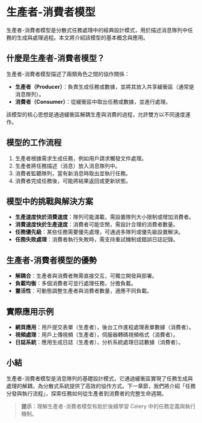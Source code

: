 # 生產者-消費者模型

生產者-消費者模型是分散式任務處理中的經典設計模式，用於描述消息隊列中任務的生成與處理過程。本文將介紹該模型的基本概念與應用。

## 什麼是生產者-消費者模型？

生產者-消費者模型描述了兩類角色之間的協作關係：
- **生產者（Producer）**：負責生成任務或數據，並將其放入共享緩衝區（通常是消息隊列）。
- **消費者（Consumer）**：從緩衝區中取出任務或數據，並進行處理。

該模型的核心思想是通過緩衝區解耦生產與消費的過程，允許雙方以不同速度運作。

## 模型的工作流程

1. 生產者根據需求生成任務，例如用戶請求觸發文件處理。
2. 生產者將任務描述（消息）放入消息隊列中。
3. 消費者監聽隊列，當有新消息時取出並執行任務。
4. 消費者完成任務後，可能將結果返回或更新狀態。

## 模型中的挑戰與解決方案

- **生產速度快於消費速度**：隊列可能滿載，需設置隊列大小限制或增加消費者。
- **消費速度快於生產速度**：消費者可能空閒，需設計合理的消費者數量。
- **任務優先級**：某些任務需要優先處理，可通過多隊列或優先級設置解決。
- **任務失敗處理**：消費者執行失敗時，需支持重試機制或錯誤日誌記錄。

## 生產者-消費者模型的優勢

- **解耦合**：生產者與消費者無需直接交互，可獨立開發與部署。
- **負載均衡**：多個消費者可並行處理任務，分擔負載。
- **靈活性**：可動態調整生產者與消費者數量，適應不同負載。

## 實際應用示例

- **網頁應用**：用戶提交表單（生產者），後台工作進程處理表單數據（消費者）。
- **視頻處理**：用戶上傳視頻（生產者），伺服器轉碼視頻格式（消費者）。
- **日誌系統**：應用生成日誌（生產者），分析系統處理日誌數據（消費者）。

## 小結

生產者-消費者模型是消息隊列的基礎設計模式，它通過緩衝區實現了任務生成與處理的解耦，為分散式系統提供了高效的協作方式。下一章節，我們將介紹「任務分發與執行流程」，探索任務如何從生產者到消費者的完整生命週期。

> **提示**：理解生產者-消費者模型有助於後續學習 Celery 中的任務定義與執行機制。
